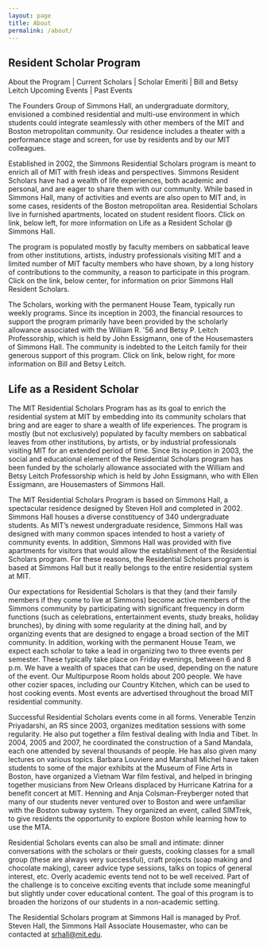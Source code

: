 ```yaml
---
layout: page
title: About
permalink: /about/
---
```


## Resident Scholar Program

About the Program | Current Scholars | Scholar Emeriti | Bill and Betsy Leitch
Upcoming Events | Past Events

The Founders Group of Simmons Hall, an undergraduate dormitory, envisioned a combined residential and multi-use environment in which students could integrate seamlessly with other members of the MIT and Boston metropolitan community. Our residence includes a theater with a performance stage and screen, for use by residents and by our MIT colleagues.

Established in 2002, the Simmons Residential Scholars program is meant to enrich all of MIT with fresh ideas and perspectives. Simmons Resident Scholars have had a wealth of life experiences, both academic and personal, and are eager to share them with our community. While based in Simmons Hall, many of activities and events are also open to MIT and, in some cases, residents of the Boston metropolitan area. Residential Scholars live in furnished apartments, located on student resident floors. Click on link, below left, for more information on Life as a Resident Scholar @ Simmons Hall.

The program is populated mostly by faculty members on sabbatical leave from other institutions, artists, industry professionals visiting MIT and a limited number of MIT faculty members who have shown, by a long history of contributions to the community, a reason to participate in this program. Click on the link, below center, for information on prior Simmons Hall Resident Scholars.

The Scholars, working with the permanent House Team, typically run weekly programs. Since its inception in 2003, the financial resources to support the program primarily have been provided by the scholarly allowance associated with the William R. '56 and Betsy P. Leitch Professorship, which is held by John Essigmann, one of the Housemasters of Simmons Hall. The community is indebted to the Leitch family for their generous support of this program. Click on link, below right, for more information on Bill and Betsy Leitch.

## Life as a Resident Scholar

The MIT Residential Scholars Program has as its goal to enrich the residential system at MIT by embedding into its community scholars that bring and are eager to share a wealth of life experiences. The program is mostly (but not exclusively) populated by faculty members on sabbatical leaves from other institutions, by artists, or by industrial professionals visiting MIT for an extended period of time. Since its inception in 2003, the social and educational element of the Residential Scholars program has been funded by the scholarly allowance associated with the William and Betsy Leitch Professorship which is held by John Essigmann, who with Ellen Essigmann, are Housemasters of Simmons Hall.

The MIT Residential Scholars Program is based on Simmons Hall, a spectacular residence designed by Steven Holl and completed in 2002. Simmons Hall houses a diverse constituency of 340 undergraduate students. As MIT’s newest undergraduate residence, Simmons Hall was designed with many common spaces intended to host a variety of community events. In addition, Simmons Hall was provided with five apartments for visitors that would allow the establishment of the Residential Scholars program. For these reasons, the Residential Scholars program is based at Simmons Hall but it really belongs to the entire residential system at MIT.

Our expectations for Residential Scholars is that they (and their family members if they come to live at Simmons) become active members of the Simmons community by participating with significant frequency in dorm functions (such as celebrations, entertainment events, study breaks, holiday brunches), by dining with some regularity at the dining hall, and by organizing events that are designed to engage a broad section of the MIT community. In addition, working with the permanent House Team, we expect each scholar to take a lead in organizing two to three events per semester. These typically take place on Friday evenings, between 6 and 8 p.m. We have a wealth of spaces that can be used, depending on the nature of the event. Our Multipurpose Room holds about 200 people. We have other cozier spaces, including our Country Kitchen, which can be used to host cooking events. Most events are advertised throughout the broad MIT residential community.

Successful Residential Scholars events come in all forms. Venerable Tenzin Priyadarshi, an RS since 2003, organizes meditation sessions with some regularity. He also put together a film festival dealing with India and Tibet. In 2004, 2005 and 2007, he coordinated the construction of a Sand Mandala, each one attended by several thousands of people. He has also given many lectures on various topics. Barbara Louviere and Marshall Michel have taken students to some of the major exhibits at the Museum of Fine Arts in Boston, have organized a Vietnam War film festival, and helped in bringing together musicians from New Orleans displaced by Hurricane Katrina for a benefit concert at MIT. Henning and Anja Colsman-Freyberger noted that many of our students never ventured over to Boston and were unfamiliar with the Boston subway system. They organized an event, called SIMTrek, to give residents the opportunity to explore Boston while learning how to use the MTA.

Residential Scholars events can also be small and intimate: dinner conversations with the scholars or their guests, cooking classes for a small group (these are always very successful), craft projects (soap making and chocolate making), career advice type sessions, talks on topics of general interest, etc. Overly academic events tend not to be well received. Part of the challenge is to conceive exciting events that include some meaningful but slightly under cover educational content. The goal of this program is to broaden the horizons of our students in a non-academic setting.

The Residential Scholars program at Simmons Hall is managed by Prof. Steven Hall, the Simmons Hall Associate Housemaster, who can be contacted at [srhall@mit.edu](mailto:srhall@mit.edu).


